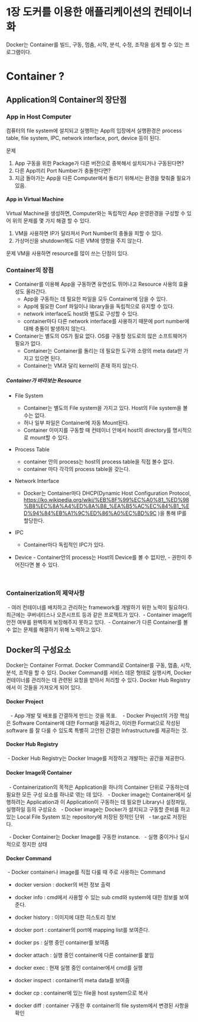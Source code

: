 1장 도커를 이용한 애플리케이션의 컨테이너화
===========================================


Docker는 Container를 빌드, 구동, 멈춤, 시작, 분석, 수정, 조작을 쉽게 할 수 있는 프로그램이다.


# Container ?


## Application의 Container의 장단점


### App in Host Computer

컴퓨터의 file system에 설치되고 실행하는 App의 입장에서 실행환경은
process table, file system, IPC, network interface, port, device 등이 된다.


문제
1. App 구동을 위한 Package가 다른 버전으로 중복해서 설치되거나 구동된다면?
2. 다른 App끼리 Port Number가 충돌한다면?
3. 지금 돌아가는 App을 다른 Computer에서 돌리기 위해서는 환경을 맞춰줄 필요가 있음.


#### App in Virtual Machine


Virtual Machine을 생성하면, Computer와는 독립적인 App 운영환경을 구성할 수 있어
위의 문제를 몇 가지 해결 할 수 있다.

1. VM을 사용하면 IP가 달라져서 Port Number의 충돌을 피할 수 있다.
2. 가상머신을 shutdown해도 다른 VM에 영향을 주지 않는다.

문제
VM을 사용하면 resource를 많이 쓰는 단점이 있다.





### Container의 장점
- Container를 이용해 App을 구동하면 유연성도 뛰어나고 Resource 사용의 효율성도 올라간다.
  - App을 구동하는 데 필요한 파일을 모두 Container에 담을 수 있다.
  - App에 필요한 Conf 파일이나 library들을 독립적으로 유지할 수 있다.
  - network interface도 host와 별도로 구성할 수 있다.
  - container마다 다른 network interface를 사용하기 때문에 port number에 대해 충돌이 발생하지 않는다.
- Container는 별도의 OS가 필요 없다. OS를 구동할 정도로의 많은 소프트웨어가 필요가 없다.
  - Container는 Container를 돌리는 데 필요한 도구와 소량의 meta data만 가지고 있으면 된다.
  - Container는 VM과 달리 kernel이 존재 하지 않는다.


##### Container가 바라보는 Resource
  - File System
    - Container는 별도의 File system을 가지고 있다. Host의 File system을 볼 수는 없다.
    - 허나 일부 파일은 Container에 자동 Mount된다.
    - Container 이미지를 구동할 때 컨테이너 안에서 host의 directory를 명시적으로 mount할 수 있다.
    
  - Process Table
    - container 안의 process는 host의 process table을 직접 볼수 없다.
    - container 마다 각각의 process table을 갖는다.
  
  - Network Interface
    - Docker는 Container마다 DHCP(Dynamic Host Configuration Protocol, https://ko.wikipedia.org/wiki/%EB%8F%99%EC%A0%81_%ED%98%B8%EC%8A%A4%ED%8A%B8_%EA%B5%AC%EC%84%B1_%ED%94%84%EB%A1%9C%ED%86%A0%EC%BD%9C )을 통해 IP를 할당한다.
    
  - IPC
    - Container마다 독립적인 IPC가 있다.
    
   - Device
    - Container안의 process는 Host의 Device를 볼 수 없지만,
    - 권한이 주어진다면 볼 수 있다.
    
    
    
### Containerization의 제약사항

  - 여러 컨테이너를 배치하고 관리하는 framework를 개발하기 위한 노력이 필요하다. 최근에는 쿠버네티스나 오픈시프트 등과 같은 프로젝트가 있다.
  - Container image의 안전 여부를 완벽하게 보장해주지 못하고 있다.
  - Container가 다른 Container를 볼 수 없는 문제를 해결하기 위해 노력하고 있다.
  
  





## Docker의 구성요소

Docker는 Container Format. 
Docker Command로 Container를 구동, 멈춤, 시작, 분석, 조작을 할 수 있다.
Docker Command를 서비스 데몬 형태로 실행시켜, Docker 컨테이너를 관리하는 데 관련된 요청을 받아서 처리할 수 있다.
Docker Hub Registry에서 이 것들을 가져오게 되어 있다.


#### Docker Project

    - App 개발 및 배포를 간결하게 만드는 것을 목표.
    - Docker Project의 가장 핵심은 Software Container에 대한 Format을 제공하고, 이러한 Format으로 작성된 software 를 잘 다룰 수 있도록 특별히 고안된 간결한 Infrastructure를 제공하는 것.
    
    
#### Docker Hub Registry

  - Docker Hub Registry는 Docker Image를 저장하고 개발하는 공간을 제공한다.



#### Docker Image와 Container

   - Containerization의 목적은 Application을 하나의 Container 단위로 구동하는데 필요한 모든 구성 요소를 하나로 엮는 데 있다.
   - Docker image는 Container에서 실행하려는 Application과 이 Application이 구동하는 데 필요한 Library나 설정파일, 실행하일 등의 구성요소
   - Docker image는 Docker가 설치되고 구동할 준비를 하고 있는 Local File System 또는 repository에 저장된 정적인 단위
   - tar.gz로 저장된다. 
   
   - Docker Container는 Docker Image를 구동한 instance. 
   - 실행 중이거나 일시적으로 정지한 상태
   
#### Docker Command

  - Docker container나 image를 직접 다룰 때 주로 사용하는 Command
 
 - docker version :  docker의 버전 정보 출력
 - docker info : cmd에서 사용할 수 있는 sub cmd와 system에 대한 정보를 보여준다.
 - docker history : 이미지에 대한 히스토리 정보
 - docker port : container의  port에 mapping list를 보여준다.
 
 
 - docker ps : 실행 중인 container를 보여줌
 - docker attach : 실행 중인 container에 다른 container를 붙임
 - docker exec : 현재 실행 중인 container에서 cmd를 실행
 - docker inspect : container의 meta data를 보여줌
 - docker cp : container에 있는 file을 host system으로 복사
 - docker diff : container 구동한 후 container의 file system에서 변경된 사항을 확인
 
 
 



